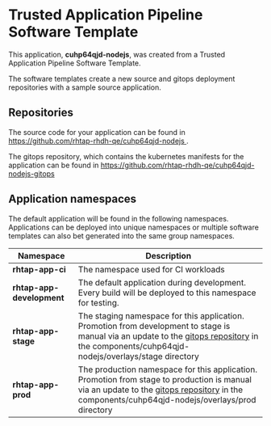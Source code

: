 # Trusted Application Pipeline Software Template

This application, **cuhp64qjd-nodejs**, was created from a Trusted Application Pipeline Software Template.

The software templates create a new source and gitops deployment repositories with a sample source application. 

## Repositories

The source code for your application can be found in [https://github.com/rhtap-rhdh-qe/cuhp64qjd-nodejs ](https://github.com/rhtap-rhdh-qe/cuhp64qjd-nodejs ).
 
The gitops repository, which contains the kubernetes manifests for the application can be found in 
[https://github.com/rhtap-rhdh-qe/cuhp64qjd-nodejs-gitops ](https://github.com/rhtap-rhdh-qe/cuhp64qjd-nodejs-gitops ) 

## Application namespaces 

The default application will be found in the following namespaces. Applications can be deployed into unique namespaces or multiple software templates can also bet generated into the same group namespaces.  

|  Namespace   |  Description   |  
| -------- | -------- |
| **rhtap-app-ci** | The namespace used for CI workloads |
| **rhtap-app-development** | The default application during development. Every build will be deployed to this namespace for testing. |
| **rhtap-app-stage** | The staging namespace for this application. Promotion from development to stage is manual via an update to the [gitops repository](https://github.com/rhtap-rhdh-qe/cuhp64qjd-nodejs-gitops ) in the components/cuhp64qjd-nodejs/overlays/stage directory |
| **rhtap-app-prod** | The production namespace for this application. Promotion from stage to production is manual via an update to the [gitops repository](https://github.com/rhtap-rhdh-qe/cuhp64qjd-nodejs-gitops ) in the components/cuhp64qjd-nodejs/overlays/prod directory |